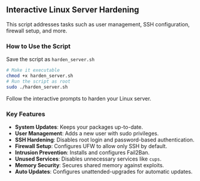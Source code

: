 ## Interactive Linux Server Hardening
This script addresses tasks such as user management, SSH configuration, firewall setup, and more.

### How to Use the Script
Save the script as `harden_server.sh`

```bash
# Make it executable
chmod +x harden_server.sh
# Run the script as root
sudo ./harden_server.sh
```

Follow the interactive prompts to harden your Linux server.

### Key Features

- **System Updates**: Keeps your packages up-to-date.
- **User Management**: Adds a new user with sudo privileges.
- **SSH Hardening**: Disables root login and password-based authentication.
- **Firewall Setup**: Configures UFW to allow only SSH by default.
- **Intrusion Prevention**: Installs and configures Fail2Ban.
- **Unused Services**: Disables unnecessary services like `cups`.
- **Memory Security**: Secures shared memory against exploits.
- **Auto Updates**: Configures unattended-upgrades for automatic updates.
